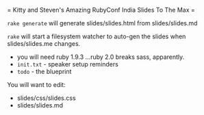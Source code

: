 
= Kitty and Steven's Amazing RubyConf India Slides To The Max =

`rake generate` will generate slides/slides.html from slides/slides.md

`rake` will start a filesystem watcher to auto-gen the slides when slides/slides.me changes.

* you will need ruby 1.9.3 ...ruby 2.0 breaks sass, apparently.
* `init.txt` - speaker setup reminders
* `todo` - the blueprint

You will want to edit:

* slides/css/slides.css
* slides/slides.md